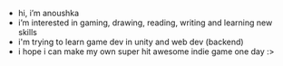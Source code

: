 - hi, i’m anoushka
- i’m interested in gaming, drawing, reading, writing and learning new skills
- i'm trying to learn game dev in unity and web dev (backend)
- i hope i can make my own super hit awesome indie game one day :>

<!---
heyimmitt/heyimmitt is a ✨ special ✨ repository because its `README.md` (this file) appears on your GitHub profile.
You can click the Preview link to take a look at your changes.
--->
